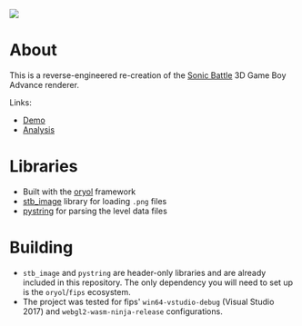 ![](https://fouramgames.com/blog/content/images/2018/09/drop_x2.gif)

# About
This is a reverse-engineered re-creation of the [Sonic Battle](https://en.wikipedia.org/wiki/Sonic_Battle) 3D Game Boy Advance renderer.

Links:
* [Demo](https://fouramgames.com/demo/battle/BattleApp.html)
* [Analysis](https://fouramgames.com/blog/sonic-battle-renderer)

# Libraries
* Built with the [oryol](https://github.com/floooh/oryol) framework
* [stb_image](https://github.com/nothings/stb) library for loading `.png` files
* [pystring](https://github.com/imageworks/pystring) for parsing the level data files

# Building
* `stb_image` and `pystring` are header-only libraries and are already included in this repository. The only dependency you will need to set up is the `oryol`/`fips` ecosystem.
* The project was tested for fips' `win64-vstudio-debug` (Visual Studio 2017) and `webgl2-wasm-ninja-release` configurations.
